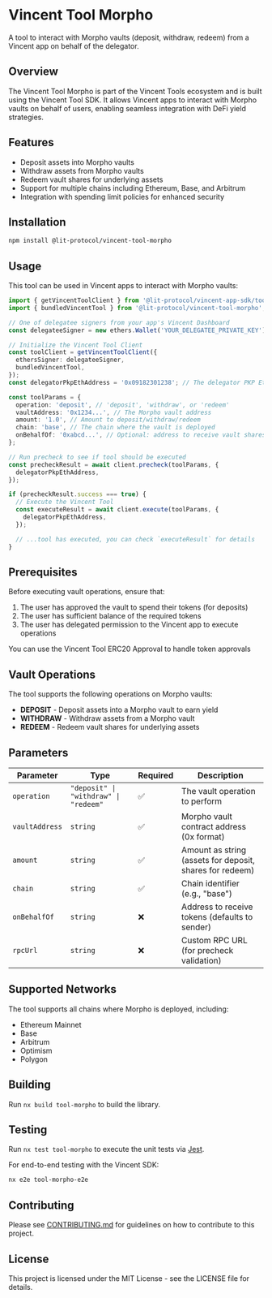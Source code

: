 # Vincent Tool Morpho

A tool to interact with Morpho vaults (deposit, withdraw, redeem) from a Vincent app on behalf of the delegator.

## Overview

The Vincent Tool Morpho is part of the Vincent Tools ecosystem and is built using the Vincent Tool SDK. It allows
Vincent apps to interact with Morpho vaults on behalf of users, enabling seamless integration with DeFi yield
strategies.

## Features

- Deposit assets into Morpho vaults
- Withdraw assets from Morpho vaults
- Redeem vault shares for underlying assets
- Support for multiple chains including Ethereum, Base, and Arbitrum
- Integration with spending limit policies for enhanced security

## Installation

```bash
npm install @lit-protocol/vincent-tool-morpho
```

## Usage

This tool can be used in Vincent apps to interact with Morpho vaults:

```typescript
import { getVincentToolClient } from '@lit-protocol/vincent-app-sdk/toolClient';
import { bundledVincentTool } from '@lit-protocol/vincent-tool-morpho';

// One of delegatee signers from your app's Vincent Dashboard
const delegateeSigner = new ethers.Wallet('YOUR_DELEGATEE_PRIVATE_KEY');

// Initialize the Vincent Tool Client
const toolClient = getVincentToolClient({
  ethersSigner: delegateeSigner,
  bundledVincentTool,
});
const delegatorPkpEthAddress = '0x09182301238'; // The delegator PKP Eth Address

const toolParams = {
  operation: 'deposit', // 'deposit', 'withdraw', or 'redeem'
  vaultAddress: '0x1234...', // The Morpho vault address
  amount: '1.0', // Amount to deposit/withdraw/redeem
  chain: 'base', // The chain where the vault is deployed
  onBehalfOf: '0xabcd...', // Optional: address to receive vault shares (defaults to delegator)
};

// Run precheck to see if tool should be executed
const precheckResult = await client.precheck(toolParams, {
  delegatorPkpEthAddress,
});

if (precheckResult.success === true) {
  // Execute the Vincent Tool
  const executeResult = await client.execute(toolParams, {
    delegatorPkpEthAddress,
  });

  // ...tool has executed, you can check `executeResult` for details
}
```

## Prerequisites

Before executing vault operations, ensure that:

1. The user has approved the vault to spend their tokens (for deposits)
2. The user has sufficient balance of the required tokens
3. The user has delegated permission to the Vincent app to execute operations

You can use the Vincent Tool ERC20 Approval to handle token approvals

## Vault Operations

The tool supports the following operations on Morpho vaults:

- **DEPOSIT** - Deposit assets into a Morpho vault to earn yield
- **WITHDRAW** - Withdraw assets from a Morpho vault
- **REDEEM** - Redeem vault shares for underlying assets

## Parameters

| Parameter      | Type                                  | Required | Description                                              |
| -------------- | ------------------------------------- | -------- | -------------------------------------------------------- |
| `operation`    | `"deposit" \| "withdraw" \| "redeem"` | ✅       | The vault operation to perform                           |
| `vaultAddress` | `string`                              | ✅       | Morpho vault contract address (0x format)                |
| `amount`       | `string`                              | ✅       | Amount as string (assets for deposit, shares for redeem) |
| `chain`        | `string`                              | ✅       | Chain identifier (e.g., "base")                          |
| `onBehalfOf`   | `string`                              | ❌       | Address to receive tokens (defaults to sender)           |
| `rpcUrl`       | `string`                              | ❌       | Custom RPC URL (for precheck validation)                 |

## Supported Networks

The tool supports all chains where Morpho is deployed, including:

- Ethereum Mainnet
- Base
- Arbitrum
- Optimism
- Polygon

## Building

Run `nx build tool-morpho` to build the library.

## Testing

Run `nx test tool-morpho` to execute the unit tests via [Jest](https://jestjs.io).

For end-to-end testing with the Vincent SDK:

```bash
nx e2e tool-morpho-e2e
```

## Contributing

Please see [CONTRIBUTING.md](../../../CONTRIBUTING.md) for guidelines on how to contribute to this project.

## License

This project is licensed under the MIT License - see the LICENSE file for details.
